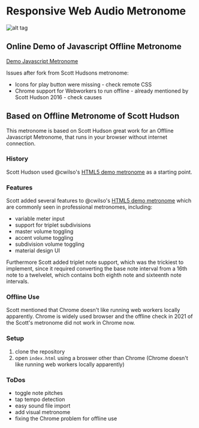 # Responsive Web Audio Metronome

![alt tag](assets/img/screenshot.png)

## Online Demo of Javascript Offline Metronome
[Demo Javascript Metronome](https://niebert.github.io/metronome)

Issues after fork from Scott Hudsons metronome: 
* Icons for play button were missing - check remote CSS
* Chrome support for Webworkers to run offline - already mentioned by Scott Hudson 2016 - check causes

## Based on Offline Metronome of Scott Hudson
This metronome is based on Scott Hudson great work for an Offline Javascript Metronome, that runs in your browser without internet connection.

### History
Scott Hudson used @cwilso's [HTML5 demo metronome](http://webaudiodemos.appspot.com/metronome/index.html) as a starting point.

### Features
Scott added several features to @cwilso's [HTML5 demo metronome](http://webaudiodemos.appspot.com/metronome/index.html) which are commonly seen in professional metronomes, including:

* variable meter input
* support for triplet subdivisions
* master volume toggling
* accent volume toggling
* subdivision volume toggling
* material design UI

Furthermore Scott added triplet note support, which was the trickiest to implement, since it required converting the base note interval from a 16th note to a twelvelet, which contains both eighth note and sixteenth note intervals.

### Offline Use
Scott mentioned that Chrome doesn't like running web workers locally apparently. Chrome is widely used browser and the offline check in 2021 of the Scott's metronome did not work in Chrome now.

### Setup
1. clone the repository
2. open `index.html` using a broswer other than Chrome (Chrome doesn't like running web workers locally apparently)

### ToDos
* toggle note pitches
* tap tempo detection
* easy sound file import
* add visual metronome
* fixing the Chrome problem for offline use 
